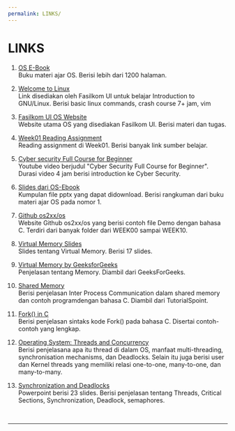 ```yaml
---
permalink: LINKS/
---
```


# LINKS

1. [OS E-Book](https://www.os-book.com/OS10/)<br>
Buku materi ajar OS. Berisi lebih dari 1200 halaman.

2. [Welcome to Linux](https://osp4diss.vlsm.org/Welcome2GNULinux.html)<br>
Link disediakan oleh Fasilkom UI untuk belajar Introduction to GNU/Linux.
Berisi basic linux commands, crash course 7+ jam, vim 

3. [Fasilkom UI OS Website](https://os.vlsm.org/#idx01)<br>
Website utama OS yang disediakan Fasilkom UI. Berisi materi dan tugas.

4. [Week01 Reading Assignment](https://osp4diss.vlsm.org/W01-02.html)<br>
Reading assignment di Week01. Berisi banyak link sumber belajar.

5. [Cyber security Full Course for Beginner](https://www.youtube.com/watch?v=U_P23SqJaDc&feature=youtu.be)<br>
Youtube video berjudul "Cyber Security Full Course for Beginner". Durasi video 4 jam berisi introduction ke Cyber Security.

6. [Slides dari OS-Ebook](https://www.os-book.com/OS10/slide-dir/)<br>
Kumpulan file pptx yang dapat didownload. Berisi rangkuman dari buku materi ajar OS pada nomor 1.

7. [Github os2xx/os](https://github.com/os2xx/os)<br>
Website Github os2xx/os yang berisi contoh file Demo dengan bahasa C. Terdiri dari banyak folder dari WEEK00 sampai WEEK10.

8. [Virtual Memory Slides](https://os.vlsm.org/Slides/os05.pdf)<br>
Slides tentang Virtual Memory. Berisi 17 slides.

9. [Virtual Memory by GeeksforGeeks](https://www.geeksforgeeks.org/virtual-memory-in-operating-system/)<br>
Penjelasan tentang Memory. Diambil dari GeeksForGeeks.

10. [Shared Memory](https://www.tutorialspoint.com/inter_process_communication/inter_process_communication_shared_memory.htm)<br>
Berisi penjelasan Inter Process Communication dalam shared memory dan contoh programdengan bahasa C. Diambil dari TutorialSpoint.

11. [Fork() in C](https://www.geeksforgeeks.org/fork-system-call/)<br>
Berisi penjelasan sintaks kode Fork() pada bahasa C. Disertai contoh-contoh yang lengkap.

12. [Operating System: Threads and Concurrency](https://medium.com/@akhandmishra/operating-system-threads-and-concurrency-aec2036b90f8)<br>
Berisi penjelasana apa itu thread di dalam OS, manfaat multi-threading, synchronisation mechanisms, dan Deadlocks. Selain itu juga berisi user dan Kernel threads yang memiliki relasi one-to-one, many-to-one, dan many-to-many.

13. [Synchronization and Deadlocks](https://people.cs.pitt.edu/~aus/cs449/ts-lecture19.pdf)<br>
Powerpoint berisi 23 slides. Berisi penjelasan tentang Threads, Critical Sections, Synchronization, Deadlock, semaphores.
 
<br>
<hr>
